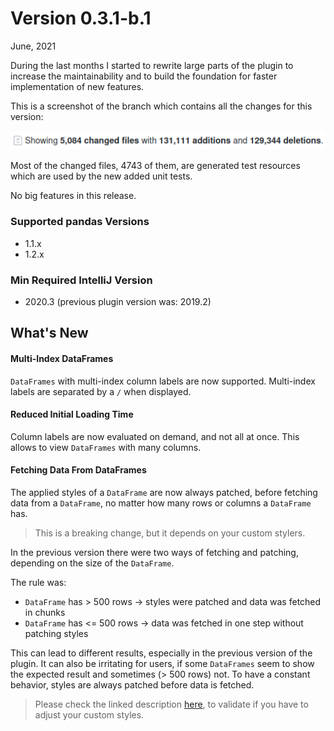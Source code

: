 # Version 0.3.1-b.1

June, 2021


During the last months I started to rewrite large parts of the plugin to increase the maintainability and to build the foundation for faster implementation of new features.

This is a screenshot of the branch which contains all the changes for this version:

![x](./images/changes-vcs_version-0.3.1.png)

Most of the changed files, 4743 of them, are generated test resources which are used by the new added unit tests.

No big features in this release.

### Supported pandas Versions
* 1.1.x
* 1.2.x

### Min Required IntelliJ Version
* 2020.3 (previous plugin version was: 2019.2)

## What's New

#### Multi-Index DataFrames
`DataFrames` with multi-index column labels are now supported. Multi-index labels are separated by a `/` when displayed.

#### Reduced Initial Loading Time
Column labels are now evaluated on demand, and not all at once. This allows to view `DataFrames` with many columns.

#### Fetching Data From DataFrames
The applied styles of a `DataFrame` are now always patched, before fetching data from a `DataFrame`, no matter how many rows or columns a `DataFrame` has. 

> This is a breaking change, but it depends on your custom stylers.
 
In the previous version there were two ways of fetching and patching, depending on the size of the `DataFrame`.

The rule was:
    
* `DataFrame` has \> 500 rows -> styles were patched and data was fetched in chunks
* `DataFrame` has <= 500 rows -> data was fetched in one step without patching styles

This can lead to different results, especially in the previous version of the plugin. It can also be irritating for users, if some `DataFrames` seem to show the expected result and sometimes (> 500 rows) not. To have a constant behavior, styles are always patched before data is fetched.

> Please check the linked description [here](../../README.md#handle-chunks-in-custom-styles), to validate if you have to adjust your custom styles.
